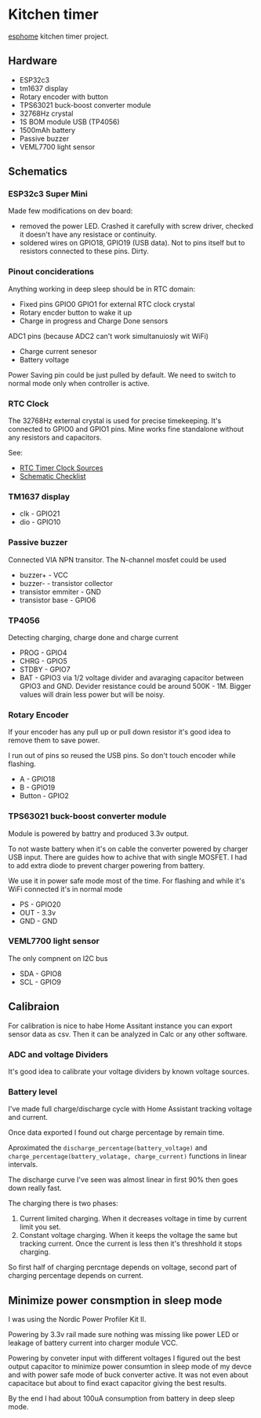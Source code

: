 # Kitchen timer

[esphome](https://github.com/esphome/esphome) kitchen timer project.

## Hardware

 * ESP32c3
 * tm1637 display
 * Rotary encoder with button
 * TPS63021 buck-boost converter module
 * 32768Hz crystal
 * 1S BOM module USB (TP4056)
 * 1500mAh battery
 * Passive buzzer
 * VEML7700 light sensor

## Schematics

### ESP32c3 Super Mini

Made few modifications on dev board:

* removed the power LED. Crashed it carefully with screw driver, checked it doesn't have any resistace or continuity.
* soldered wires on GPIO18, GPIO19 (USB data). Not to pins itself but to resistors connected to these pins. Dirty.

### Pinout conciderations

Anything working in deep sleep should be in RTC domain:

* Fixed pins GPIO0 GPIO1 for external RTC clock crystal
* Rotary encder button to wake it up
* Charge in progress and Charge Done sensors

ADC1 pins (because ADC2 can't work simultanuiosly wit WiFi)

* Charge current senesor
* Battery voltage

Power Saving pin could be just pulled by default. We need to switch to normal mode only when controller is active.

### RTC Clock

The 32768Hz external crystal is used for precise timekeeping. It's connected to GPIO0 and GPIO1 pins. Mine works fine standalone without any resistors and capacitors.

See:

* [RTC Timer Clock Sources](https://docs.espressif.com/projects/esp-idf/en/v5.2/esp32c6/api-reference/system/system_time.html#rtc-timer-clock-sources)
* [Schematic Checklist](https://docs.espressif.com/projects/esp-hardware-design-guidelines/en/latest/esp32c6/schematic-checklist.html#rtc-clock-source-optional)

### TM1637 display

* clk - GPIO21
* dio - GPIO10

### Passive buzzer

Connected VIA NPN transitor. The N-channel mosfet could be used

* buzzer+ - VCC
* buzzer- - transistor collector
* transistor emmiter - GND
* transistor base - GPIO6

### TP4056

Detecting charging, charge done and charge current

* PROG - GPIO4
* CHRG - GPIO5
* STDBY - GPIO7
* BAT - GPIO3 via 1/2 voltage divider and avaraging capacitor between GPIO3 and GND. Devider resistance could be around 500K - 1M. Bigger values will drain less power but will be noisy.

### Rotary Encoder

If your encoder has any pull up or pull down resistor it's good idea to remove them to save power.

I run out of pins so reused the USB pins. So don't touch encoder while flashing.

* A - GPIO18
* B - GPIO19
* Button - GPIO2

### TPS63021 buck-boost converter module

Module is powered by battry and produced 3.3v output.

To not waste battery when it's on cable the converter powered by charger USB input. There are guides how to achive that with single MOSFET. I had to add extra diode to prevent charger powering from battery.

We use it in power safe mode most of the time. For flashing and while it's WiFi connected it's in normal mode

* PS - GPIO20
* OUT - 3.3v
* GND - GND

### VEML7700 light sensor

The only compnent on I2C bus

* SDA - GPIO8
* SCL - GPIO9

## Calibraion

For calibration is nice to habe Home Assitant instance you can export sensor data as csv. Then it can be analyzed in Calc or any other software.

### ADC and voltage Dividers

It's good idea to calibrate your voltage dividers by known voltage sources.

### Battery level

I've made full charge/discharge cycle with Home Assistant tracking voltage and current.

Once data exported I found out charge percentage by remain time.

Aproximated the `discharge_percentage(battery_voltage)` and `charge_percentage(battery_volatage, charge_current)` functions in linear intervals.

The discharge curve I've seen was almost linear in first 90% then goes down really fast.

The charging there is two phases:

1. Current limited charging. When it decreases voltage in time by current limit you set.
2. Constant voltage charging. When it keeps the voltage the same but tracking current. Once the current is less then it's threshhold it stops charging.

So first half of charging percntage depends on voltage, second part of charging percentage depends on current.

## Minimize power consmption in sleep mode

I was using the Nordic Power Profiler Kit II.

Powering by 3.3v rail made sure nothing was missing like power LED or leakage of battery current into charger module VCC.

Powering by conveter input with different voltages I figured out the best output capacitor to minimize power consumtion in sleep mode of my devce and with power safe mode of buck converter active. It was not even about capacitace but about to find exact capacitor giving the best results.

By the end I had about 100uA consumption from battery in deep sleep mode.
